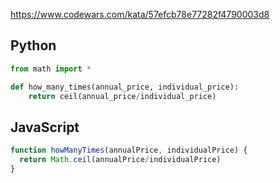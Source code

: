 https://www.codewars.com/kata/57efcb78e77282f4790003d8

## Python
```python
from math import *

def how_many_times(annual_price, individual_price):
    return ceil(annual_price/individual_price)
```

## JavaScript
```js
function howManyTimes(annualPrice, individualPrice) {
  return Math.ceil(annualPrice/individualPrice)
}
```